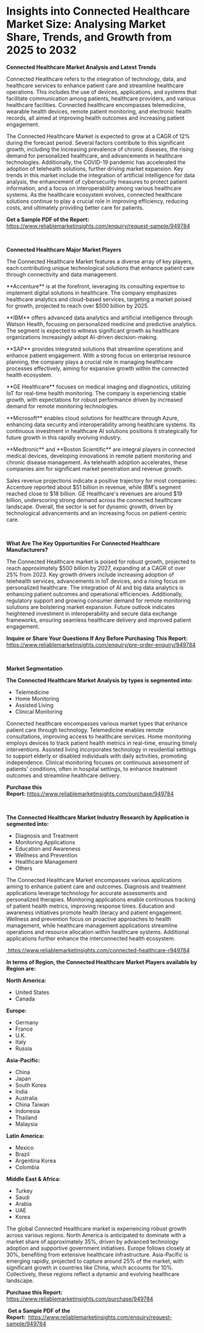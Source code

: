 <p><h1>Insights into Connected Healthcare Market Size: Analysing Market Share, Trends, and Growth from 2025 to 2032</h1></p><p><strong>Connected Healthcare Market Analysis and Latest Trends</strong></p>
<p><p>Connected Healthcare refers to the integration of technology, data, and healthcare services to enhance patient care and streamline healthcare operations. This includes the use of devices, applications, and systems that facilitate communication among patients, healthcare providers, and various healthcare facilities. Connected healthcare encompasses telemedicine, wearable health devices, remote patient monitoring, and electronic health records, all aimed at improving health outcomes and increasing patient engagement.</p><p>The Connected Healthcare Market is expected to grow at a CAGR of 12% during the forecast period. Several factors contribute to this significant growth, including the increasing prevalence of chronic diseases, the rising demand for personalized healthcare, and advancements in healthcare technologies. Additionally, the COVID-19 pandemic has accelerated the adoption of telehealth solutions, further driving market expansion. Key trends in this market include the integration of artificial intelligence for data analysis, the enhancement of cybersecurity measures to protect patient information, and a focus on interoperability among various healthcare systems. As the healthcare ecosystem evolves, connected healthcare solutions continue to play a crucial role in improving efficiency, reducing costs, and ultimately providing better care for patients.</p></p>
<p><strong>Get a Sample PDF of the Report:&nbsp;</strong> <a href="https://www.reliablemarketinsights.com/enquiry/request-sample/949784?utm_campaign=2111&utm_medium=2&utm_source=Github&utm_content=ia&utm_term=16042025&utm_id=connected-healthcare">https://www.reliablemarketinsights.com/enquiry/request-sample/949784</a></p>
<p>&nbsp;</p>
<p><strong>Connected Healthcare Major Market Players</strong></p>
<p><p>The Connected Healthcare Market features a diverse array of key players, each contributing unique technological solutions that enhance patient care through connectivity and data management. </p><p>**Accenture** is at the forefront, leveraging its consulting expertise to implement digital solutions in healthcare. The company emphasizes healthcare analytics and cloud-based services, targeting a market poised for growth, projected to reach over $500 billion by 2025.</p><p>**IBM** offers advanced data analytics and artificial intelligence through Watson Health, focusing on personalized medicine and predictive analytics. The segment is expected to witness significant growth as healthcare organizations increasingly adopt AI-driven decision-making.</p><p>**SAP** provides integrated solutions that streamline operations and enhance patient engagement. With a strong focus on enterprise resource planning, the company plays a crucial role in managing healthcare processes effectively, aiming for expansive growth within the connected health ecosystem.</p><p>**GE Healthcare** focuses on medical imaging and diagnostics, utilizing IoT for real-time health monitoring. The company is experiencing stable growth, with expectations for robust performance driven by increased demand for remote monitoring technologies.</p><p>**Microsoft** enables cloud solutions for healthcare through Azure, enhancing data security and interoperability among healthcare systems. Its continuous investment in healthcare AI solutions positions it strategically for future growth in this rapidly evolving industry.</p><p>**Medtronic** and **Boston Scientific** are integral players in connected medical devices, developing innovations in remote patient monitoring and chronic disease management. As telehealth adoption accelerates, these companies aim for significant market penetration and revenue growth.</p><p>Sales revenue projections indicate a positive trajectory for most companies: Accenture reported about $51 billion in revenue, while IBM's segment reached close to $18 billion. GE Healthcare's revenues are around $19 billion, underscoring strong demand across the connected healthcare landscape. Overall, the sector is set for dynamic growth, driven by technological advancements and an increasing focus on patient-centric care.</p></p>
<p>&nbsp;</p>
<p><strong>What Are The Key Opportunities For Connected Healthcare Manufacturers?</strong></p>
<p><p>The Connected Healthcare market is poised for robust growth, projected to reach approximately $500 billion by 2027, expanding at a CAGR of over 25% from 2023. Key growth drivers include increasing adoption of telehealth services, advancements in IoT devices, and a rising focus on personalized healthcare. The integration of AI and big data analytics is enhancing patient outcomes and operational efficiencies. Additionally, regulatory support and growing consumer demand for remote monitoring solutions are bolstering market expansion. Future outlook indicates heightened investment in interoperability and secure data exchange frameworks, ensuring seamless healthcare delivery and improved patient engagement.</p></p>
<p><strong>Inquire or Share Your Questions If Any Before Purchasing This Report:</strong> <a href="https://www.reliablemarketinsights.com/enquiry/pre-order-enquiry/949784?utm_campaign=2111&utm_medium=2&utm_source=Github&utm_content=ia&utm_term=16042025&utm_id=connected-healthcare">https://www.reliablemarketinsights.com/enquiry/pre-order-enquiry/949784</a></p>
<p>&nbsp;</p>
<p><strong>Market Segmentation</strong></p>
<p><strong>The Connected Healthcare Market Analysis by types is segmented into:</strong></p>
<p><ul><li>Telemedicine</li><li>Home Monitoring</li><li>Assisted Living</li><li>Clinical Monitoring</li></ul></p>
<p><p>Connected healthcare encompasses various market types that enhance patient care through technology. Telemedicine enables remote consultations, improving access to healthcare services. Home monitoring employs devices to track patient health metrics in real-time, ensuring timely interventions. Assisted living incorporates technology in residential settings to support elderly or disabled individuals with daily activities, promoting independence. Clinical monitoring focuses on continuous assessment of patients' conditions, often in hospital settings, to enhance treatment outcomes and streamline healthcare delivery.</p></p>
<p><strong>Purchase this Report:&nbsp;</strong><a href="https://www.reliablemarketinsights.com/purchase/949784?utm_campaign=2111&utm_medium=2&utm_source=Github&utm_content=ia&utm_term=16042025&utm_id=connected-healthcare">https://www.reliablemarketinsights.com/purchase/949784</a></p>
<p>&nbsp;</p>
<p><strong>The Connected Healthcare Market Industry Research by Application is segmented into:</strong></p>
<p><ul><li>Diagnosis and Treatment</li><li>Monitoring Applications</li><li>Education and Awareness</li><li>Wellness and Prevention</li><li>Healthcare Management</li><li>Others</li></ul></p>
<p><p>The Connected Healthcare Market encompasses various applications aiming to enhance patient care and outcomes. Diagnosis and treatment applications leverage technology for accurate assessments and personalized therapies. Monitoring applications enable continuous tracking of patient health metrics, improving response times. Education and awareness initiatives promote health literacy and patient engagement. Wellness and prevention focus on proactive approaches to health management, while healthcare management applications streamline operations and resource allocation within healthcare systems. Additional applications further enhance the interconnected health ecosystem.</p></p>
<p><a href="https://www.reliablemarketinsights.com/connected-healthcare-r949784?utm_campaign=2111&utm_medium=2&utm_source=Github&utm_content=ia&utm_term=16042025&utm_id=connected-healthcare">&nbsp;https://www.reliablemarketinsights.com/connected-healthcare-r949784</a></p>
<p><strong>In terms of Region, the Connected Healthcare Market Players available by Region are:</strong></p>
<p>
    <p> <strong> North America: </strong>
        <ul>
            <li>United States</li>
            <li>Canada</li>
        </ul>
        </p> 
    <p> <strong> Europe: </strong>
        <ul>
            <li>Germany</li>
            <li>France</li>
            <li>U.K.</li>
            <li>Italy</li>
            <li>Russia</li>
        </ul>
        </p> 
    <p> <strong> Asia-Pacific: </strong>
        <ul>
            <li>China</li>
            <li>Japan</li>
            <li>South Korea</li>
            <li>India</li>
            <li>Australia</li>
            <li>China Taiwan</li>
            <li>Indonesia</li>
            <li>Thailand</li>
            <li>Malaysia</li>
        </ul>
        </p> 
    <p> <strong> Latin America: </strong>
        <ul>
            <li>Mexico</li>
            <li>Brazil</li>
            <li>Argentina Korea</li>
            <li>Colombia</li>
        </ul>
        </p> 
    <p> <strong> Middle East & Africa: </strong>
        <ul>
            <li>Turkey</li>
            <li>Saudi</li>
            <li>Arabia</li>
            <li>UAE</li>
            <li>Korea</li>
        </ul>
    </p>
    </p>
<p><p>The global Connected Healthcare market is experiencing robust growth across various regions. North America is anticipated to dominate with a market share of approximately 35%, driven by advanced technology adoption and supportive government initiatives. Europe follows closely at 30%, benefiting from extensive healthcare infrastructure. Asia-Pacific is emerging rapidly, projected to capture around 25% of the market, with significant growth in countries like China, which accounts for 10%. Collectively, these regions reflect a dynamic and evolving healthcare landscape.</p></p>
<p><strong>Purchase this Report: </strong><a href="https://www.reliablemarketinsights.com/purchase/949784?utm_campaign=2111&utm_medium=2&utm_source=Github&utm_content=ia&utm_term=16042025&utm_id=connected-healthcare">https://www.reliablemarketinsights.com/purchase/949784</a></p>
<p>&nbsp;<strong>Get a Sample PDF of the Report:&nbsp;&nbsp;</strong><a href="https://www.reliablemarketinsights.com/enquiry/request-sample/949784?utm_campaign=2111&utm_medium=2&utm_source=Github&utm_content=ia&utm_term=16042025&utm_id=connected-healthcare">https://www.reliablemarketinsights.com/enquiry/request-sample/949784</a></p>
<p><strong></strong></p>
<p><p></p><p></p><p></p></p>